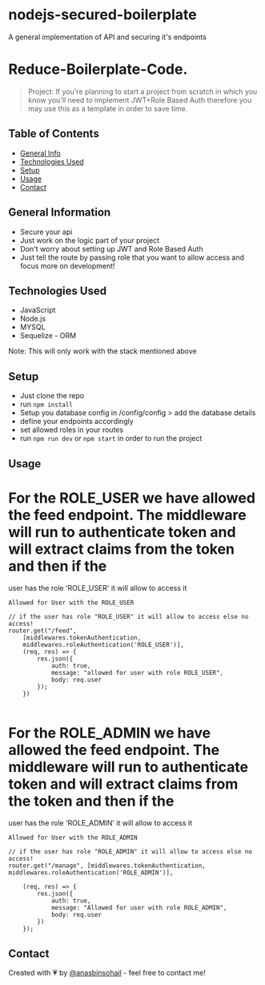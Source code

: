 # nodejs-secured-boilerplate
A general implementation of API and securing it's endpoints

# Reduce-Boilerplate-Code.
> Project: If you're planning to start a project from scratch in which you know you'll need to implement JWT+Role Based Auth therefore you may use this as a template 
in order to save time.

## Table of Contents
* [General Info](#general-information)
* [Technologies Used](#technologies-used)
* [Setup](#setup)
* [Usage](#usage)
* [Contact](#contact)
<!-- * [License](#license) -->


## General Information
- Secure your api
- Just work on the logic part of your project 
- Don't worry about setting up JWT and Role Based Auth
- Just tell the route by passing role that you want to allow access and focus more on development!
<!-- You don't have to answer all the questions - just the ones relevant to your project. -->


## Technologies Used
- JavaScript
- Node.js
- MYSQL
- Sequelize - ORM

Note: This will only work with the stack mentioned above



## Setup
- Just clone the repo 
- run ``` npm install ```
- Setup you database config in /config/config > add the database details
- define your endpoints accordingly
- set allowed roles in your routes
- run ``` npm run dev ``` or ```npm start``` in order to run the project


## Usage

# For the ROLE_USER we have allowed the feed endpoint. The middleware will run to authenticate token and will extract claims from the token and then if the 
user has the role 'ROLE_USER' it will allow to access it  

```
Allowed for User with the ROLE_USER

// if the user has role "ROLE_USER" it will allow to access else no access!
router.get("/feed",
    [middlewares.tokenAuthentication,
    middlewares.roleAuthentication('ROLE_USER')],
    (req, res) => {
        res.json({
            auth: true,
            message: "allowed for user with role ROLE_USER",
            body: req.user
        });
    })


```

# For the ROLE_ADMIN we have allowed the feed endpoint. The middleware will run to authenticate token and will extract claims from the token and then if the 
user has the role 'ROLE_ADMIN' it will allow to access it  


```
Allowed for User with the ROLE_ADMIN

// if the user has role "ROLE_ADMIN" it will allow to access else no access!
router.get("/manage", [middlewares.tokenAuthentication, middlewares.roleAuthentication('ROLE_ADMIN')],

    (req, res) => {
        res.json({
            auth: true,
            message: "Allowed for user with role ROLE_ADMIN",
            body: req.user
        })
    }); 
```
    
    



## Contact
Created with :heartpulse:	by [@anasbinsohail](https://www.instagram.com/anasbinsohail.dev) - feel free to contact me!

<!-- ## License -->
<!-- This project is open source and available under the [... License](). -->

